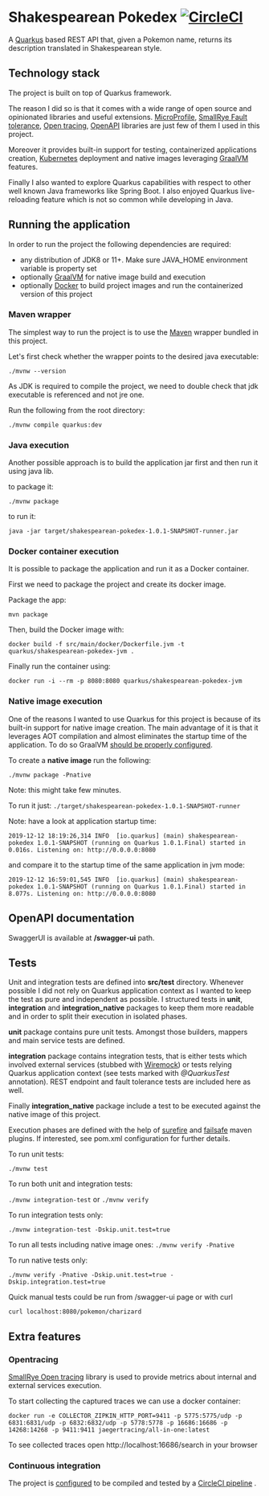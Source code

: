 # Shakespearean Pokedex [![CircleCI](https://circleci.com/gh/dili91/shakesperean-pokedex.svg?style=svg)](https://circleci.com/gh/dili91/shakesperean-pokedex)

A [Quarkus](https://quarkus.io/) based REST API that, given a Pokemon name, returns its description translated in
 Shakespearean style.
  
## Technology stack
The project is built on top of Quarkus framework. 

The reason I did so is that it comes with a wide range of open source and opinionated libraries and useful extensions.
[MicroProfile](https://microprofile.io/), [SmallRye Fault tolerance](https://github.com/smallrye/smallrye-fault-tolerance), 
[Open tracing](https://github.com/smallrye/smallrye-opentracing), [OpenAPI](https://github.com/smallrye/smallrye-open-api) 
libraries are just few of them I used in this project.

Moreover it provides built-in support for testing, containerized applications creation, [Kubernetes](https://kubernetes.io/) 
deployment and native images leveraging [GraalVM](https://www.graalvm.org/) features.

Finally I also wanted to explore Quarkus capabilities with respect to other well known Java frameworks like Spring Boot.
I also enjoyed Quarkus live-reloading feature which is not so common while developing in Java.

## Running the application
In order to run the project the following dependencies are required: 
- any distribution of JDK8 or 11+. Make sure JAVA_HOME environment variable is property set
- optionally [GraalVM](https://www.graalvm.org/) for native image build and execution
- optionally [Docker](https://docs.docker.com/) to build project images and run the containerized version of this project

### Maven wrapper
The simplest way to run the project is to use the [Maven](https://maven.apache.org/) wrapper bundled in this project. 

Let's first check whether the wrapper points to the desired java executable:

`./mvnw --version`

As JDK is required to compile the project, we need to double check that jdk executable is referenced and not jre one.

Run the following from the root directory:

`./mvnw compile quarkus:dev`

### Java execution
Another possible approach is to build the application jar first and then run it using java lib.

to package it:

```
./mvnw package
```

to run it: 

```
java -jar target/shakespearean-pokedex-1.0.1-SNAPSHOT-runner.jar
```

### Docker container execution
It is possible to package the application and run it as a Docker container.

First we need to package the project and create its docker image.

Package the app: 

`mvn package`

Then, build the Docker image with:

`docker build -f src/main/docker/Dockerfile.jvm -t quarkus/shakespearean-pokedex-jvm .`

Finally run the container using:

`docker run -i --rm -p 8080:8080 quarkus/shakespearean-pokedex-jvm`

### Native image execution
One of the reasons I wanted to use Quarkus for this project is because of its built-in support for native image creation.
The main advantage of it is that it leverages AOT compilation and almost eliminates the startup time of the application. 
To do so GraalVM [should be properly configured](https://quarkus.io/guides/building-native-image#configuring-graalvm).

To create a **native image** run the following:

`./mvnw package -Pnative`

Note: this might take few minutes.

To run it just:
`./target/shakespearean-pokedex-1.0.1-SNAPSHOT-runner`

Note: have a look at application startup time:

`2019-12-12 18:19:26,314 INFO  [io.quarkus] (main) shakespearean-pokedex 1.0.1-SNAPSHOT (running on Quarkus 1.0.1.Final) started in 0.016s. Listening on: http://0.0.0.0:8080`

and compare it to the startup time of the same application in jvm mode: 

`2019-12-12 16:59:01,545 INFO  [io.quarkus] (main) shakespearean-pokedex 1.0.1-SNAPSHOT (running on Quarkus 1.0.1.Final) started in 8.077s. Listening on: http://0.0.0.0:8080`

## OpenAPI documentation
SwaggerUI is available at **/swagger-ui** path.

## Tests
Unit and integration tests are defined into **src/test** directory. 
Whenever possible I did not rely on Quarkus application context as I wanted to keep the test as pure and independent as possible.
I structured tests in **unit**, **integration** and **integration_native** packages to keep them more readable and in order
 to split their execution in isolated phases.

**unit** package contains pure unit tests. Amongst those builders, mappers and main service tests are defined.

**integration** package contains integration tests, that is either tests which involved external services (stubbed with [Wiremock](http://wiremock.org/))
or tests relying Quarkus application context (see tests marked with _@QuarkusTest_ annotation). REST endpoint and fault tolerance
tests are included here as well.
  
Finally **integration_native** package include a test to be executed against the native image of this project.

Execution phases are defined with the help of [surefire](https://maven.apache.org/surefire/maven-surefire-plugin/) and 
[failsafe](https://maven.apache.org/surefire/maven-failsafe-plugin/) maven plugins. 
If interested, see pom.xml configuration for further details.

To run unit tests: 

`./mvnw test`

To run both unit and integration tests: 

`./mvnw integration-test` or  `./mvnw verify`

To run integration tests only: 

`./mvnw integration-test -Dskip.unit.test=true`

To run all tests including native image ones:
`./mvnw verify -Pnative`

To run native tests only:

`./mvnw verify -Pnative -Dskip.unit.test=true -Dskip.integration.test=true`

Quick manual tests could be run from /swagger-ui page or with curl 

`curl localhost:8080/pokemon/charizard` 

## Extra features

### Opentracing

[SmallRye Open tracing](https://github.com/smallrye/smallrye-opentracing) library is used to provide metrics about internal and external services execution. 

To start collecting the captured traces we can use a docker container:

`docker run -e COLLECTOR_ZIPKIN_HTTP_PORT=9411 -p 5775:5775/udp -p 6831:6831/udp -p 6832:6832/udp -p 5778:5778 -p 16686:16686 -p 14268:14268 -p 9411:9411 jaegertracing/all-in-one:latest`

To see collected traces open http://localhost:16686/search in your browser

### Continuous integration

The project is [configured](.circleci/config.yml) to be compiled and tested by a [CircleCI pipeline](https://circleci.com/gh/dili91/shakesperean-pokedex) .
